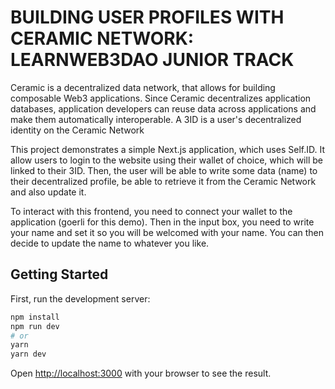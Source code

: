 # BUILDING USER PROFILES WITH CERAMIC NETWORK: LEARNWEB3DAO JUNIOR TRACK

Ceramic is a decentralized data network, that allows for building composable Web3 applications. Since Ceramic decentralizes application databases, application developers can reuse data across applications and make them automatically interoperable. A 3ID is a user's decentralized identity on the Ceramic Network

This project demonstrates a simple Next.js application, which uses Self.ID. It allow users to login to the website using their wallet of choice, which will be linked to their 3ID. Then, the user will be able to write some data (name) to their decentralized profile, be able to retrieve it from the Ceramic Network and also update it.

To interact with this frontend, you need to connect your wallet to the application (goerli for this demo). Then in the input box, you need to write your name and set it so you will be welcomed with your name. You can then decide to update the name to whatever you like.


## Getting Started

First, run the development server:

```bash
npm install
npm run dev
# or
yarn
yarn dev
```

Open [http://localhost:3000](http://localhost:3000) with your browser to see the result.

